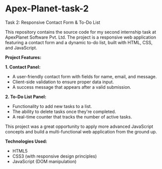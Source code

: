 # Apex-Planet-task-2
Task 2: Responsive Contact Form & To-Do List

This repository contains the source code for my second internship task at ApexPlanet Software Pvt. Ltd. The project is a responsive web application featuring a contact form and a dynamic to-do list, built with HTML, CSS, and JavaScript.

**Project Features:**

**1. Contact Panel:**
- A user-friendly contact form with fields for name, email, and message.
- Client-side validation to ensure proper data input.
- A success message that appears after a valid submission.

**2. To-Do List Panel:**
- Functionality to add new tasks to a list.
- The ability to delete tasks once they're completed.
- A real-time counter that tracks the number of active tasks.

This project was a great opportunity to apply more advanced JavaScript concepts and build a multi-functional web application from the ground up.

**Technologies Used:**
- HTML5
- CSS3 (with responsive design principles)
- JavaScript (DOM manipulation)
